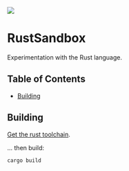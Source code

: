 <a href="https://github.com/moddyz/RustSandbox/actions?query=workflow%3A%22Build+and+test%22"><img src="https://github.com/moddyz/RustSandbox/workflows/Build%20and%20test/badge.svg"/></a>

# RustSandbox

Experimentation with the Rust language.


## Table of Contents

- [Building](#building)

## Building

[Get the rust toolchain](https://www.rust-lang.org/tools/install).

... then build:
```
cargo build
```
